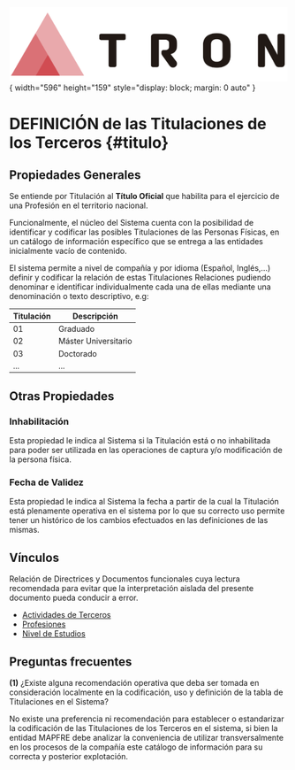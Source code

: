 ![Imagen LOGO](./00-Imagen/logo-TRON.png){ width="596" height="159" style="display: block; margin: 0 auto" }

# DEFINICIÓN de las Titulaciones de los Terceros {#titulo}

## Propiedades Generales

Se entiende por Titulación al **Título Oficial** que habilita para el ejercicio de una Profesión en el territorio nacional.

Funcionalmente, el núcleo del Sistema cuenta con la posibilidad de identificar y codificar las posibles Titulaciones de las Personas Físicas, en un catálogo de información específico que se entrega a las entidades inicialmente vacío de contenido.

El sistema permite a nivel de compañía y por idioma (Español, Inglés,...) definir y codificar la relación de estas Titulaciones Relaciones pudiendo denominar e identificar individualmente cada una de ellas mediante una denominación o texto descriptivo, e.g:

| Titulación                |  Descripción          |
| -----------               | -----------           |
| 01                        | Graduado              |
| 02                        | Máster Universitario  |
| 03                        | Doctorado             |
| ...                       | ...                   |

## Otras Propiedades

### **Inhabilitación**

Esta propiedad le indica al Sistema si la Titulación está o no inhabilitada para poder ser utilizada en las operaciones de captura y/o modificación de la persona física.

### **Fecha de Validez**

Esta propiedad le indica al Sistema la fecha a partir de la cual la Titulación está plenamente operativa en el sistema por lo que su correcto uso permite tener un histórico de los cambios efectuados en las definiciones de las mismas.

## Vínculos

Relación de Directrices y Documentos funcionales cuya lectura recomendada para evitar que la interpretación aislada del presente documento pueda conducir a error.

- [Actividades de Terceros](./DEFINICION-de-Actividad.md#titulo)
- [Profesiones](./DEFINICION-de-Profesion.md#titulo)
- [Nivel de Estudios](./DEFINICION-Nivel-de-Estudios.md#titulo)

## Preguntas frecuentes

**(1)** ¿Existe alguna recomendación operativa que deba ser tomada en consideración localmente en la codificación, uso y definición de la tabla de Titulaciones en el Sistema?

No existe una preferencia ni recomendación para establecer o estandarizar la codificación de las Titulaciones de los Terceros en el sistema, si bien la entidad MAPFRE debe analizar la conveniencia de utilizar transversalmente en los procesos de la compañía este catálogo de información para su correcta y posterior explotación.

[Tabla TRON: DF_TPD_NWT_XX_TLN]:<>